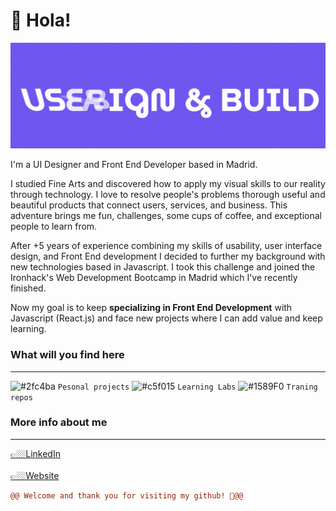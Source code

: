 # 👋 Hola!

![Hi I'm UI Designer and Front End Developer](https://github.com/PiliGar/PiliGar/raw/master/video2.gif)

I'm a UI Designer and Front End Developer based in Madrid.

I studied Fine Arts and discovered how to apply my visual skills to our reality through technology. I love to resolve people's problems thorough useful and beautiful products that connect users, services, and business. This adventure brings me fun, challenges, some cups of coffee, and exceptional people to learn from.

After +5 years of experience combining my skills of usability, user interface design, and Front End development I decided to further my background with new technologies based in Javascript. I took this challenge and joined the Ironhack's Web Development Bootcamp in Madrid which I've recently finished.

Now my goal is to keep **specializing in Front End Development** with Javascript (React.js) and face new projects where I can add value and keep learning.

### What will you find here

---

![#2fc4ba](https://via.placeholder.com/15/2fc4ba/000000?text=+) `Pesonal projects`
![#c5f015](https://via.placeholder.com/15/c5f015/000000?text=+) `Learning Labs`
![#1589F0](https://via.placeholder.com/15/1589F0/000000?text=+) `Traning repos`

### More info about me

---

[👉🏼LinkedIn](https://www.linkedin.com/in/pilargarciacampo)
<br>
<br>
[👉🏼Website](https://www.pilargarciacampo.com)

```diff
@@ Welcome and thank you for visiting my github! 💜@@
```

